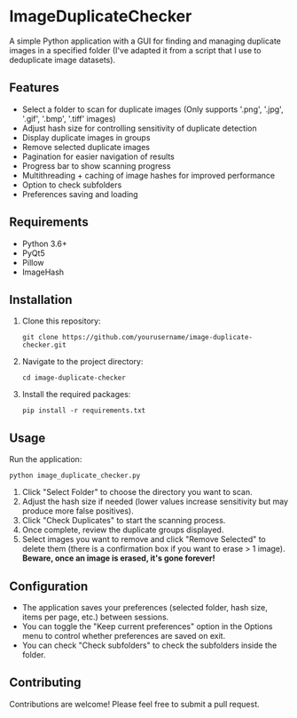 # ImageDuplicateChecker

A simple Python application with a GUI for finding and managing duplicate images in a specified folder (I've adapted it from a script that I use to deduplicate image datasets).

## Features

- Select a folder to scan for duplicate images (Only supports '.png', '.jpg', '.gif', '.bmp', '.tiff' images)
- Adjust hash size for controlling sensitivity of duplicate detection
- Display duplicate images in groups
- Remove selected duplicate images
- Pagination for easier navigation of results
- Progress bar to show scanning progress
- Multithreading + caching of image hashes for improved performance
- Option to check subfolders
- Preferences saving and loading

## Requirements

- Python 3.6+
- PyQt5
- Pillow
- ImageHash

## Installation

1. Clone this repository:
   ```
   git clone https://github.com/yourusername/image-duplicate-checker.git
   ```

2. Navigate to the project directory:
   ```
   cd image-duplicate-checker
   ```

3. Install the required packages:
   ```
   pip install -r requirements.txt
   ```

## Usage

Run the application:

```
python image_duplicate_checker.py
```

1. Click "Select Folder" to choose the directory you want to scan.
2. Adjust the hash size if needed (lower values increase sensitivity but may produce more false positives).
3. Click "Check Duplicates" to start the scanning process.
4. Once complete, review the duplicate groups displayed.
5. Select images you want to remove and click "Remove Selected" to delete them (there is a confirmation box if you want to erase > 1 image). **Beware, once an image is erased, it's gone forever!**

## Configuration

- The application saves your preferences (selected folder, hash size, items per page, etc.) between sessions.
- You can toggle the "Keep current preferences" option in the Options menu to control whether preferences are saved on exit.
- You can check "Check subfolders" to check the subfolders inside the folder.

## Contributing

Contributions are welcome! Please feel free to submit a pull request.
